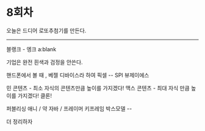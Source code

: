 # 8회차

오늘은 드디어 로또추첨기를 만든다.

---

<!-- 프론트 개발자는 최대 2560 x 1440 (mackbook) 과  -->

블랭크 -
엥크
a:blank

기업은 완전 흰색과 검정을 안쓴다.

핸드폰에서 볼 때 , 베젤 디바이스라 하여
픽셀 --
SPI
뷰제이에스

민 콘텐츠 - 최소 자식의 콘텐츠만큼 높이를 가지겠다!
맥스 콘텐츠 - 최대 자식 만큼 높이를 가지겠다!
클론!

퍼블리싱 애니 / 약 자바 / 프레이머
키프레임
박스모델 --

더 정리하자

